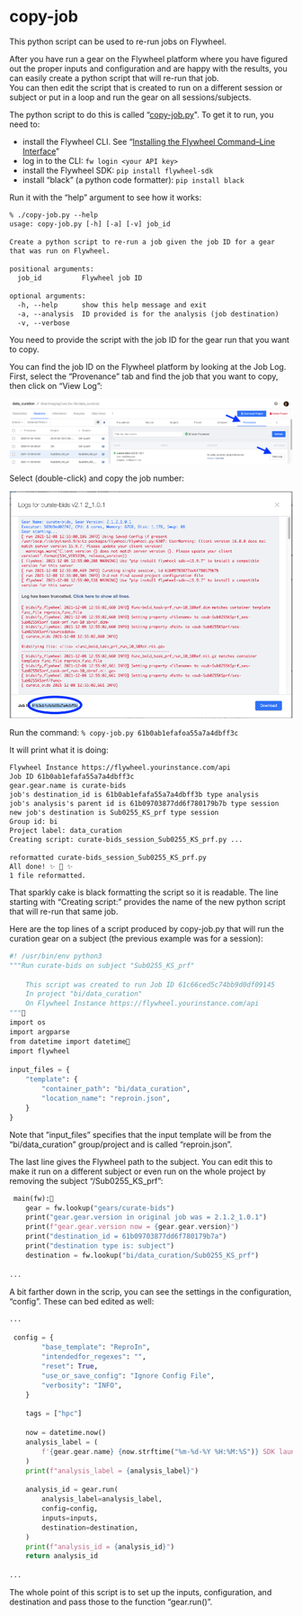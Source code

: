 # copy-job
 
This python script can be used to re-run jobs on Flywheel.

After you have run a gear on the Flywheel platform where you have figured out the proper inputs and configuration and are happy with the results, you can easily create a python script that will re-run that job.  
You can then edit the script that is created to run on a different session or subject or put in a loop and run the gear on all sessions/subjects.

The python script to do this is called “[copy-job.py](”./copy-job.py")". 
To get it to run, you need to: 
* install the Flywheel CLI.  See “[Installing the Flywheel Command–Line Interface](https://docs.flywheel.io/hc/en-us/articles/360008162214-Installing-the-Flywheel-Command-Line-Interface-CLI-)”
* log in to the CLI: `fw login <your API key>`
* install the Flywheel SDK:  `pip install flywheel-sdk`
* install “black” (a python code formatter):  `pip install black`

Run it with the “help” argument to see how it works: 

```
% ./copy-job.py --help
usage: copy-job.py [-h] [-a] [-v] job_id

Create a python script to re-run a job given the job ID for a gear that was run on Flywheel.

positional arguments:
  job_id          Flywheel job ID

optional arguments:
  -h, --help      show this help message and exit
  -a, --analysis  ID provided is for the analysis (job destination)
  -v, --verbose
```
You need to provide the script with the job ID for the gear run that you want to copy.

You can find the job ID on the Flywheel platform by looking at the Job Log.
First, select the “Provenance” tab and find the job that you want to copy, then click on “View Log”:

![View Log](assets/ViewLog.png "View Log")

Select (double-click) and copy the job number:

![Copy job number](assets/CopyJobNumber.png "Copy job number")

Run the command: 
```% copy-job.py 61b0ab1efafoa55a7a4dbff3c```

It will print what it is doing:

```
Flywheel Instance https://flywheel.yourinstance.com/api
Job ID 61b0ab1efafa55a7a4dbff3c
gear.gear.name is curate-bids
job's destination_id is 61b0ab1efafa55a7a4dbff3b type analysis
job's analysis's parent id is 61b09703877dd6f780179b7b type session
new job's destination is Sub0255_KS_prf type session
Group id: bi
Project label: data_curation
Creating script: curate-bids_session_Sub0255_KS_prf.py ...

reformatted curate-bids_session_Sub0255_KS_prf.py
All done! ✨ 🍰 ✨
1 file reformatted.
```

That sparkly cake is black formatting the script so it is readable.  The line starting with “Creating script:” provides the name of the new python script that will re-run that same job.

Here are the top lines of a script produced by copy-job.py that will run the curation gear on a subject (the previous example was for a session):
```python
#! /usr/bin/env python3
"""Run curate-bids on subject "Sub0255_KS_prf"

    This script was created to run Job ID 61c66ced5c74bb9d0df09145
    In project "bi/data_curation"
    On Flywheel Instance https://flywheel.yourinstance.com/api
"""
import os
import argparse
from datetime import datetime
import flywheel

input_files = {
    "template": {
        "container_path": "bi/data_curation",
        "location_name": "reproin.json",
    }
}
```

Note that ”input_files” specifies that the input template will be from the “bi/data_curation” group/project and is called “reproin.json”.  

The last line gives the Flywheel path to the subject.  You can edit this to make it run on a different subject or even run on the whole project by removing the subject “/Sub0255_KS_prf”:

```python
 main(fw):
    gear = fw.lookup("gears/curate-bids")
    print("gear.gear.version in original job was = 2.1.2_1.0.1")
    print(f"gear.gear.version now = {gear.gear.version}")
    print("destination_id = 61b09703877dd6f780179b7a")
    print("destination type is: subject")
    destination = fw.lookup("bi/data_curation/Sub0255_KS_prf")

...
```

A bit farther down in the scrip, you can see the settings in the configuration, “config”.  These can bed edited as well:

```python
...

 config = {
        "base_template": "ReproIn",
        "intendedfor_regexes": "",
        "reset": True,
        "use_or_save_config": "Ignore Config File",
        "verbosity": "INFO",
    }
 
    tags = ["hpc"]

    now = datetime.now()
    analysis_label = (
        f'{gear.gear.name} {now.strftime("%m-%d-%Y %H:%M:%S")} SDK launched'
    )
    print(f"analysis_label = {analysis_label}")

    analysis_id = gear.run(
        analysis_label=analysis_label,
        config=config,
        inputs=inputs,
        destination=destination,
    )
    print(f"analysis_id = {analysis_id}")
    return analysis_id

...
```
The whole point of this script is to set up the inputs, configuration, and destination and pass those to the function “gear.run()”.







